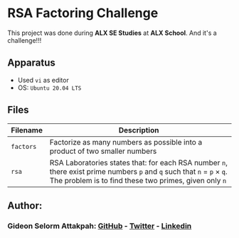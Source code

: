 # RSA Factoring Challenge

This project was done during **ALX SE Studies** at **ALX School**. And it's a challenge!!!

## Apparatus
* Used `vi` as editor
* OS: `Ubuntu 20.04 LTS`

## Files

| Filename | Description |
| -------- | ----------- |
| `factors` | Factorize as many numbers as possible into a product of two smaller numbers |
| `rsa` | RSA Laboratories states that: for each RSA number `n`, there exist prime numbers `p` and `q` such that `n` = `p` × `q`. The problem is to find these two primes, given only `n` |

## Author:
### Gideon Selorm Attakpah: [GitHub](https://github.com/iamgideonchrist) - [Twitter](https://twitter.com/iamgideonchrist) - [Linkedin](https://www.linkedin.com/in/iamgideonchrist/)
